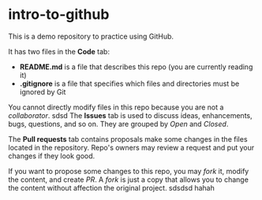 # intro-to-github
This is a demo repository to practice using GitHub.

It has two files in the **Code** tab:
- **README.md** is a file that describes this repo (you are currently reading it)
- **.gitignore** is a file that specifies which files and directories must be ignored by Git

You cannot directly modify files in this repo because you are not a *collaborator*.
sdsd
The **Issues** tab is used to discuss ideas, enhancements, bugs, questions, and so on. They are grouped by *Open* and *Closed*.

The **Pull requests** tab contains proposals  make some changes in the files located in the repository. Repo's owners may review a request and put your changes if they look good.

If you want to propose some changes to this repo, you may *fork* it, modify the content, and create *PR*. A *fork* is just a copy that allows you to change the content without affection the original project.
sdsdsd
hahah